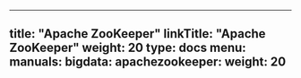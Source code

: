 
---
title: "Apache ZooKeeper"
linkTitle: "Apache ZooKeeper"
weight: 20
type: docs
menu:
  manuals:
    bigdata:
      apachezookeeper:
        weight: 20
---
